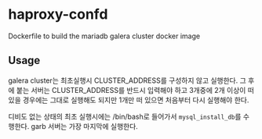 # haproxy-confd

Dockerfile to build the mariadb galera cluster docker image

## Usage

galera cluster는 최초실행시 CLUSTER_ADDRESS를 구성하지 않고 실행한다.
그 후에 붙는 서버는 CLUSTER_ADDRESS를 반드시 입력해야 하고 3개중에 2개 이상이 떠 있을 경우에는 그대로 실행해도 되지만
1개만 떠 있으면 처음부터 다시 실행해야 한다.

디비도 없는 상태의 최초 실행시에는 /bin/bash로 들어가서 `mysql_install_db`를 수행한다.
garb 서버는 가장 마지막에 실행한다.